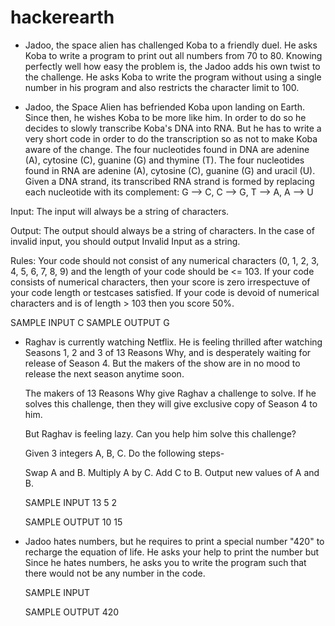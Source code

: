 # hackerearth

* Jadoo, the space alien has challenged Koba to a friendly duel. He asks Koba to write a program to print out all numbers from 70 to 80. Knowing perfectly well how easy the problem is, the Jadoo adds his own twist to the challenge. He asks Koba to write the program without using a single number in his program and also restricts the character limit to 100.

* Jadoo, the Space Alien has befriended Koba upon landing on Earth. Since then, he wishes Koba to be more like him. In order to do so he decides to slowly transcribe Koba's DNA into RNA. But he has to write a very short code in order to do the transcription so as not to make Koba aware of the change. The four nucleotides found in DNA are adenine (A), cytosine (C), guanine (G) and thymine (T). The four nucleotides found in RNA are adenine (A), cytosine (C), guanine (G) and uracil (U).
Given a DNA strand, its transcribed RNA strand is formed by replacing each nucleotide with its complement: 
G --> C, C --> G, T --> A, A --> U
 

 Input: The input will always be a string of characters.

 Output: The output should always be a string of characters. In the case of invalid input, you should output Invalid Input as a string.

 Rules: Your code should not consist of any numerical characters (0, 1, 2, 3, 4, 5, 6, 7, 8, 9) and the length of your code should be 
 <= 103. If your code consists of numerical characters, then your score is zero irrespectuve of your code length or testcases
 satisfied. If your code is devoid of numerical characters and is of length > 103 then you score 50%.

 SAMPLE INPUT 
 C
 SAMPLE OUTPUT 
 G

* Raghav is currently watching Netflix. He is feeling thrilled after watching Seasons 1, 2 and 3 of 13 Reasons Why, and is desperately
  waiting for release of Season 4. But the makers of the show are in no mood to release the next season anytime soon. 

  The makers of 13 Reasons Why give Raghav a challenge to solve. If he solves this challenge, then they will give exclusive copy of 
  Season 4 to him.

  But Raghav is feeling lazy. Can you help him solve this challenge?

  Given 3 integers A, B, C. Do the following steps-

  Swap A and B.
  Multiply A by C.
  Add C to B.
  Output new values of A and B.

  SAMPLE INPUT 
  13 5 2

  SAMPLE OUTPUT 
  10 15

* Jadoo hates numbers, but he requires to print a special number "420" to recharge the equation of life. He asks your help to print the   number but Since he hates numbers, he asks you to write the program such that there would not be any number in the code.

  SAMPLE INPUT 

  SAMPLE OUTPUT 
  420
